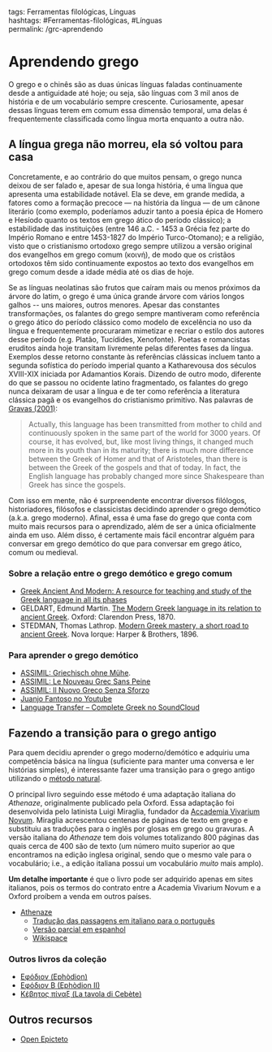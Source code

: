 tags: Ferramentas filológicas, Línguas  
hashtags: #Ferramentas-filológicas, #Línguas  
permalink: /grc-aprendendo

# Aprendendo grego

O grego e o chinês são as duas únicas línguas faladas continuamente desde a antiguidade até hoje; ou seja, são línguas com 3 mil anos de história e de um vocabulário sempre crescente. Curiosamente, apesar dessas línguas terem em comum essa dimensão temporal, uma delas é frequentemente classificada como língua morta enquanto a outra não.

## A língua grega não morreu, ela só voltou para casa

Concretamente, e ao contrário do que muitos pensam, o grego nunca deixou de ser falado e, apesar de sua longa história, é uma língua que apresenta uma estabilidade notável. Ela se deve, em grande medida, a fatores como a formação precoce — na história da língua — de um cânone literário (como exemplo, poderíamos aduzir tanto a poesia épica de Homero e Hesíodo quanto os textos em grego ático do período clássico); a estabilidade das instituições (entre 146 a.C. - 1453 a Grécia fez parte do Império Romano e entre 1453-1827 do Império Turco-Otomano); e a religião, visto que o cristianismo ortodoxo grego sempre utilizou a versão original dos evangelhos em grego comum (κοινή), de modo que os cristãos ortodoxos têm sido continuamente expostos ao texto dos evangelhos em grego comum desde a idade média até os dias de hoje.

Se as línguas neolatinas são frutos que caíram mais ou menos próximos da árvore do latim, o grego é uma única grande árvore com vários longos galhos -- uns maiores, outros menores. Apesar das constantes transformações, os falantes do grego sempre mantiveram como referência o grego ático do período clássico como modelo de excelência no uso da língua e frequentemente procuraram mimetizar e recriar o estilo dos autores desse período (e.g. Platão, Tucídides, Xenofonte). Poetas e romancistas eruditos ainda hoje transitam livremente pelas diferentes fases da língua. Exemplos desse retorno constante às referências clássicas incluem tanto a segunda sofística do período imperial quanto a Katharevousa dos séculos XVIII-XIX iniciada por Adamantios Korais. Dizendo de outro modo, diferente do que se passou no ocidente latino fragmentado, os falantes do grego nunca deixaram de usar a língua e de ter como referência a literatura clássica pagã e os evangelhos do cristianismo primitivo. Nas palavras de <a href="https://www.thelancet.com/journals/lancet/article/PIIS0140-6736(01)05578-7/fulltext">Gravas (2001)</a>:

> Actually, this language has been transmitted from mother to child and continuously spoken in the same part of the world for 3000 years. Of course, it has evolved, but, like most living things, it changed much more in its youth than in its maturity; there is much more difference between the Greek of Homer and that of Aristoteles, than there is between the Greek of the gospels and that of today. In fact, the English language has probably changed more since Shakespeare than Greek has since the gospels.

Com isso em mente, não é surpreendente encontrar diversos filólogos, historiadores, filósofos e classicistas decidindo aprender o grego demótico (a.k.a. grego moderno). Afinal, essa é uma fase do grego que conta com muito mais recursos para o aprendizado, além de ser a única oficialmente ainda em uso. Além disso, é certamente mais fácil encontrar alguém para conversar em grego demótico do que para conversar em grego ático, comum ou medieval.

### Sobre a relação entre o grego demótico e grego comum

- [Greek Ancient And Modern: A resource for teaching and study of the Greek language in all its phases](https://u.osu.edu/greek/)
- GELDART, Edmund Martin. [The Modern Greek language in its relation to ancient Greek](https://archive.org/details/moderngreeklang03geldgoog). Oxford: Clarendon Press, 1870.
- STEDMAN, Thomas Lathrop. [Modern Greek mastery, a short road to ancient Greek](https://archive.org/details/moderngreekmast00stedgoog). Nova Iorque: Harper & Brothers, 1896.

### Para aprender o grego demótico

- [ASSIMIL: Griechisch ohne Mühe](http://fr.assimil.com/methodes/griechisch-ohne-muehe).   
- [ASSIMIL: Le Nouveau Grec Sans Peine](http://fr.assimil.com/methodes/le-nouveau-grec-sans-peine)  
- [ASSIMIL: Il Nuovo Greco Senza Sforzo](http://www.assimil.it/catalogo/libro/7899/il-nuovo-greco-senza-sforzo-moderno)  
- [Juanjo Fantoso no Youtube](https://www.youtube.com/channel/UCTGprVjqUqIhDc_GaDgHRhA)
- [Language Transfer – Complete Greek no SoundCloud](https://soundcloud.com/languagetransfer/sets/complete-greek-more-audios)  

## Fazendo a transição para o grego antigo

Para quem decidiu aprender o grego moderno/demótico e adquiriu uma competência básica na língua (suficiente para manter uma conversa e ler histórias simples), é interessante fazer uma transição para o grego antigo utilizando o [método natural](metodo-natural).

O principal livro seguindo esse método é uma adaptação italiana do *Athenaze*, originalmente publicado pela Oxford. Essa adaptação foi desenvolvida pelo latinista Luigi Miraglia, fundador da [Accademia Vivarium Novum](https://vivariumnovum.net/). Miraglia acrescentou centenas de páginas de texto em grego e substituiu as traduções para o inglês por glosas em grego ou gravuras. A versão italiana do *Athenaze* tem dois volumes totalizando 800 páginas das quais cerca de 400 são de texto (um número muito superior ao que encontramos na edição inglesa original, sendo que o mesmo vale para o vocabulário; i.e., a edição italiana possui um vocabulário *muito* mais amplo).

**Um detalhe importante** é que o livro pode ser adquirido apenas em sites italianos, pois os termos do contrato entre a Academia Vivarium Novum e a Oxford proíbem a venda em outros países.

- [Athenaze](https://pt.scribd.com/doc/113921675/Athenaze-Italiano)  
	- [Tradução das passagens em italiano para o português](https://drive.google.com/open?id=0BzV94mhxBOCGUFdHLUhybTNtN3c)  
	- [Versão parcial em espanhol](https://www.academia.edu/7920979/Athenaze_introducci%C3%B3n_al_Griego_Antiguo_-_Volumen_I)  
	- [Wikispace](http://athenaze.wikispaces.com/)  

### Outros livros da coleção

- [Eφόδιον (Ephòdion)](https://vivariumnovum.it/catalogo/efodion-ephodion)
- [Eφόδιον B (Ephòdion II)](https://vivariumnovum.it/catalogo/efodion-b-ephodion-ii)
- [Kέβητος πίναξ (La tavola di Cebète)](https://vivariumnovum.it/catalogo/greco/classici-con-commento)


## Outros recursos
- [Open Epicteto](https://jtauber.github.io/enchiridion/sentences/001.html)
